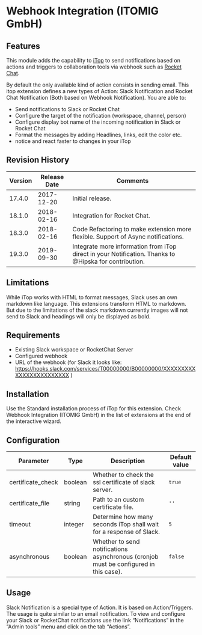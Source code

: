 # Webhook Integration (ITOMIG GmbH)

## Features
This module adds the capability to [iTop](https://github.com/Combodo/iTop) to send notifications based on actions and triggers to collaboration tools via webhook such as [Rocket Chat](https://rocket.chat/).

By default the only available kind of action consists in sending email. This itop extension defines a new types of Action:  Slack Notification and Rocket Chat Notification (Both based on Webhook Notification). You are able to:

* Send notifications to Slack or Rocket Chat
* Configure the target of the notification (workspace, channel, person)
* Configure display bot name of the incoming notification in Slack or Rocket Chat
* Format the messages by adding Headlines, links, edit the color etc.
* notice and react faster to changes in your iTop

## Revision History

| Version  | Release Date | Comments         | 
| -------- | ------------ | ---------------- |
| 17.4.0   | 2017-12-20   | Initial release. | 
| 18.1.0   | 2018-02-16   | Integration for Rocket Chat. | 
| 18.3.0   | 2018-02-16   | Code Refactoring to make extension more flexible. Support of Async notifications. | 
| 19.3.0   | 2019-09-30   | Integrate more information from iTop direct in your Notification. Thanks to @Hipska for contribution. |

## Limitations

While iTop works with HTML to format messages, Slack uses an own markdown like language. This extensions transform HTML to markdown. But due to the limitations of the slack markdown currently images will not send to Slack and headings will only be displayed as bold.

## Requirements

* Existing Slack workspace or RocketChat Server
* Configured webhook
* URL of the webhook (for Slack it looks like: https://hooks.slack.com/services/T00000000/B00000000/XXXXXXXXXXXXXXXXXXXXXXXX )

## Installation

Use the Standard installation process of iTop for this extension.
Check Webhook Integration (ITOMIG GmbH) in the list of extensions at the end of the interactive wizard.

## Configuration

| Parameter         | Type    | Description | Default value |
| ----------------- | ------- | ----------- | ------------- |
| certificate_check | boolean | Whether to check the ssl certificate of slack server. | `true` |
| certificate_file  | string  | Path to an custom certificate file. | `''` |
| timeout           | integer | Determine how many seconds iTop shall wait for a response of Slack. | `5` |
| asynchronous      | boolean | Whether to send notifications asynchronous (cronjob must be configured in this case). | `false` |

## Usage

Slack Notification is a special type of Action. It is based on Action/Triggers. The usage is quite similar to an email notification.
To view and configure your Slack or RocketChat notifications use the link “Notifications” in the “Admin tools” menu and click on the tab “Actions”.
